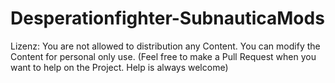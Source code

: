 # Desperationfighter-SubnauticaMods
Lizenz:
You are not allowed to distribution any Content.
You can modify the Content for personal only use. (Feel free to make a Pull Request when you want to help on the Project. Help is always welcome)
